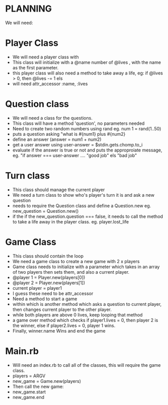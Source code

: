 # PLANNING

We will need:

# Player Class
- We will need a player class with 
- This class will initialize with a @name number of @lives , with the name as the first parameter.
- this player class will also need a method to take away a life, eg:
if @lives > 0, then @lives -= 1 els
- will need attr_accessor :name, :lives

# Question class

- We will need a class for the questions. 
- This class will have a method 'question', no parameters needed
- Need to create two random numbers using rand eg. num 1 = rand(1..50)
- puts a question asking "what is #{num1} plus #{num2}
- define an answer (answer = num1 + num2)
- get a user answer using user-answer = $stdin.gets.chomp.to_i 
- evaluate if the answer is true or not and puts the approproiate message, eg. "if answer === user-answer .... "good job" els "bad job"

# Turn class

- This class should manage the current player
- We need a turn class to show who's player's turn it is and ask a new question
- needs to require the Question class and define a Question.new eg. new_question = Question.new()
- if the if the new_question.question === false, it needs to call the method to take a life away in the player class. eg. player.lost_life

# Game Class 

- This class should contain the loop
- We need a game class to create a new game with 2 x players 
- Game class needs to initialize with a parameter which takes in an array of two players then sets them, and also a current player. 
- @player 1 = Player.new(players[0])
- @player 2 = Player.new(players[1])
- current player = player1
- I guess these need to be attr_accessor
- Need a method to start a game 
- within which is another method which asks a question to current player, then changes current player to the other player.
- while both players are above 0 lives, keep looping that method
- a game over method which checks if player1.lives = 0, then player 2 is the winner, else if player2.lives = 0, player 1 wins. 
- Finally, winner.name Wins and end the game

# Main.rb
- Will need an index.rb to call all of the classes, this will require the game class.
- players = ARGV
- new_game = Game.new(players) 
- Then call the new game: 
- new_game.start
- new_game.end
